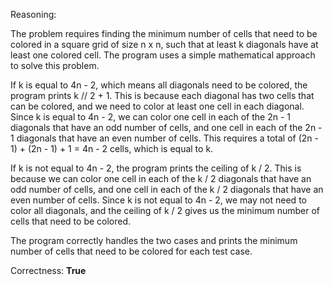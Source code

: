 Reasoning:

The problem requires finding the minimum number of cells that need to be colored in a square grid of size n x n, such that at least k diagonals have at least one colored cell. The program uses a simple mathematical approach to solve this problem.

If k is equal to 4n - 2, which means all diagonals need to be colored, the program prints k // 2 + 1. This is because each diagonal has two cells that can be colored, and we need to color at least one cell in each diagonal. Since k is equal to 4n - 2, we can color one cell in each of the 2n - 1 diagonals that have an odd number of cells, and one cell in each of the 2n - 1 diagonals that have an even number of cells. This requires a total of (2n - 1) + (2n - 1) + 1 = 4n - 2 cells, which is equal to k.

If k is not equal to 4n - 2, the program prints the ceiling of k / 2. This is because we can color one cell in each of the k / 2 diagonals that have an odd number of cells, and one cell in each of the k / 2 diagonals that have an even number of cells. Since k is not equal to 4n - 2, we may not need to color all diagonals, and the ceiling of k / 2 gives us the minimum number of cells that need to be colored.

The program correctly handles the two cases and prints the minimum number of cells that need to be colored for each test case.

Correctness: **True**